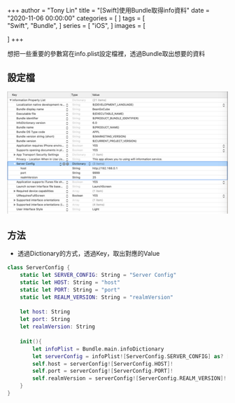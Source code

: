 +++
author = "Tony Lin"
title = "[Swift]使用Bundle取得info資料"
date = "2020-11-06 00:00:00"
categories = [
]
tags = [  
  "Swift",
  "Bundle",
]
series = [
  "iOS",
]
images = [
  
]
+++

想把一些重要的參數寫在info.plist設定檔裡，透過Bundle取出想要的資料
<!--more-->

## 設定檔

![image](/images/posts/swift_bundle_info_dictionary_1.png)

## 方法

- 透過Dictionary的方式，透過Key，取出對應的Value

```swift
class ServerConfig {
    static let SERVER_CONFIG: String = "Server Config"
    static let HOST: String = "host"
    static let PORT: String = "port"
    static let REALM_VERSION: String = "realmVersion"
    
    let host: String
    let port: String
    let realmVersion: String
    
    init(){
        let infoPlist = Bundle.main.infoDictionary
        let serverConfig = infoPlist![ServerConfig.SERVER_CONFIG] as? [String: String]
        self.host = serverConfig![ServerConfig.HOST]!
        self.port = serverConfig![ServerConfig.PORT]!
        self.realmVersion = serverConfig![ServerConfig.REALM_VERSION]!
    }    
}
```

